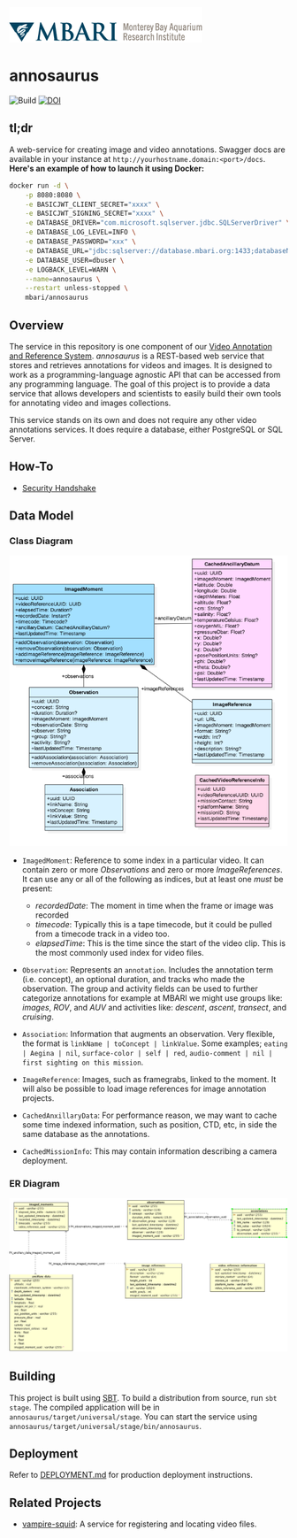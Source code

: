 ![MBARI logo](annosaurus/src/site/images/logo-mbari-3b.png)

# annosaurus

![Build](https://github.com/mbari-org/annosaurus/actions/workflows/scala.yml/badge.svg)
 [![DOI](https://zenodo.org/badge/90171432.svg)](https://zenodo.org/badge/latestdoi/90171432)

## tl;dr

A web-service for creating image and video annotations. Swagger docs are available in your instance at `http://yourhostname.domain:<port>/docs`. __Here's an example of how to launch it using Docker:__

```bash
docker run -d \
    -p 8080:8080 \
    -e BASICJWT_CLIENT_SECRET="xxxx" \
    -e BASICJWT_SIGNING_SECRET="xxxx" \
    -e DATABASE_DRIVER="com.microsoft.sqlserver.jdbc.SQLServerDriver" \
    -e DATABASE_LOG_LEVEL=INFO \
    -e DATABASE_PASSWORD="xxx" \
    -e DATABASE_URL="jdbc:sqlserver://database.mbari.org:1433;databaseName=M3_ANNOTATIONS" \
    -e DATABASE_USER=dbuser \
    -e LOGBACK_LEVEL=WARN \
    --name=annosaurus \
    --restart unless-stopped \
    mbari/annosaurus
```

## Overview

The service in this repository is one component of our [Video Annotation and Reference System](https://github.com/mbari-org/m3-quickstart). _annosaurus_ is a REST-based web service that stores and retrieves annotations for videos and images. It is designed to work as a programming-language agnostic API that can be accessed from any programming language. The goal of this project is to provide a data service that allows developers and scientists to easily build their own tools for annotating video and images collections.

This service stands on its own and does not require any other video annotations services. It does require a database, either PostgreSQL or SQL Server.

## How-To

- [Security Handshake](annosaurus/src/site/docs/howto/security_handshake.md)

## Data Model

### Class Diagram

![Data Model](annosaurus/src/site/images/annosaurus_classes.png)

- `ImagedMoment`: Reference to some index in a particular video. It can contain zero or more _Observations_ and zero or more _ImageReferences_. It can use any or all of the following as indices, but at least one _must_ be present:

  - _recordedDate_: The moment in time when the frame or image was recorded
  - _timecode_: Typically this is a tape timecode, but it could be pulled from a timecode track in a video too.
  - _elapsedTime_: This is the time since the start of the video clip. This is the most commonly used index for video files.

- `Observation`: Represents an `annotation`. Includes the annotation term (i.e. concept), an optional duration, and tracks who made the observation. The group and activity fields can be used to further categorize annotations for example at MBARI we might use groups like: _images_, _ROV_, and _AUV_ and activities like: _descent_, _ascent_, _transect_, and _cruising_.
- `Association`: Information that augments an observation. Very flexible, the format is `linkName | toConcept | linkValue`. Some examples; `eating | Aegina | nil`, `surface-color | self | red`, `audio-comment | nil | first sighting on this mission`.
- `ImageReference`: Images, such as framegrabs, linked to the moment. It will also be possible to load image references for image annotation projects.
- `CachedAnxillaryData`: For performance reason, we may want to cache some time indexed information, such as position, CTD, etc, in side the same database as the annotations.
- `CachedMissionInfo`: This may contain information describing a camera deployment.

### ER Diagram

![ER Model](annosaurus/src/site/images/sqlserver-er-diagram.png)

## Building

This project is built using [SBT](http://www.scala-sbt.org/). To build a distribution from source, run `sbt stage`. The compiled application will be in `annosaurus/target/universal/stage`. You can start the service using `annosaurus/target/universal/stage/bin/annosaurus`.


## Deployment

Refer to [DEPLOYMENT.md](annosaurus/src/site/docs/DEPLOYMENT.md) for production deployment instructions.


## Related Projects

- [vampire-squid](https://github.com/mbari-org/vampire-squid): A service for registering and locating video files.
